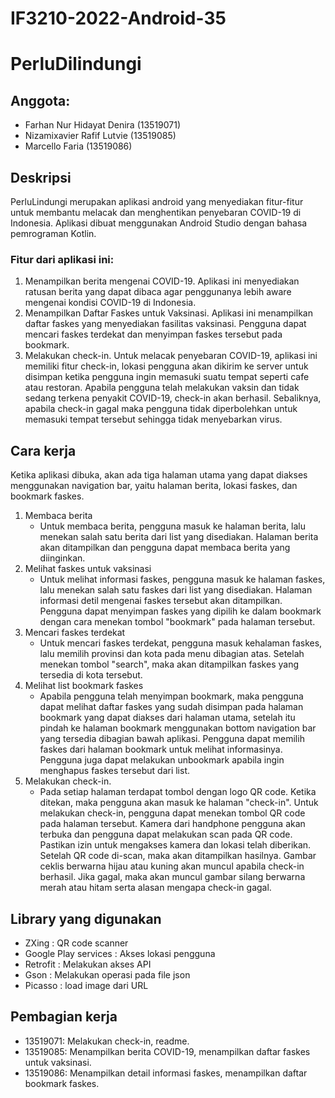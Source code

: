 # IF3210-2022-Android-35
# PerluDilindungi
## Anggota:
- Farhan Nur Hidayat Denira (13519071)
- Nizamixavier Rafif Lutvie (13519085)
- Marcello Faria            (13519086)

## Deskripsi
PerluLindungi merupakan aplikasi android yang menyediakan fitur-fitur untuk membantu melacak dan menghentikan penyebaran COVID-19 di Indonesia. Aplikasi dibuat menggunakan Android Studio dengan bahasa pemrograman Kotlin.
### Fitur dari aplikasi ini:
1. Menampilkan berita mengenai COVID-19. Aplikasi ini menyediakan ratusan berita yang dapat dibaca agar 
penggunanya lebih aware mengenai kondisi COVID-19 di Indonesia.
2. Menampilkan Daftar Faskes untuk Vaksinasi. Aplikasi ini menampilkan daftar faskes yang menyediakan fasilitas
vaksinasi. Pengguna dapat mencari faskes terdekat dan menyimpan faskes tersebut pada bookmark. 
3. Melakukan check-in. Untuk melacak penyebaran COVID-19, aplikasi ini memiliki fitur check-in, lokasi pengguna
akan dikirim ke server untuk disimpan ketika pengguna ingin memasuki suatu tempat seperti cafe atau restoran. 
Apabila pengguna telah melakukan vaksin dan tidak sedang terkena penyakit COVID-19, check-in akan berhasil.
Sebaliknya, apabila check-in gagal maka pengguna tidak diperbolehkan untuk memasuki tempat tersebut sehingga
tidak menyebarkan virus.

## Cara kerja
Ketika aplikasi dibuka, akan ada tiga halaman utama yang dapat diakses menggunakan navigation bar, yaitu halaman berita, lokasi faskes, dan bookmark faskes. 
1. Membaca berita
    - Untuk membaca berita, pengguna masuk ke halaman berita, lalu menekan salah satu berita dari list yang disediakan. Halaman berita akan ditampilkan dan pengguna dapat membaca berita yang diinginkan.
2. Melihat faskes untuk vaksinasi
    - Untuk melihat informasi faskes, pengguna masuk ke halaman faskes, lalu menekan salah satu faskes dari list yang disediakan. Halaman informasi detil mengenai faskes tersebut akan ditampilkan. Pengguna dapat menyimpan faskes yang dipilih ke dalam bookmark dengan cara menekan tombol "bookmark" pada halaman tersebut.
3. Mencari faskes terdekat
    - Untuk mencari faskes terdekat, pengguna masuk kehalaman faskes, lalu memilih provinsi dan kota pada menu dibagian atas. Setelah menekan tombol "search", maka akan ditampilkan faskes yang tersedia di kota tersebut.
4. Melihat list bookmark faskes
    - Apabila pengguna telah menyimpan bookmark, maka pengguna dapat melihat daftar faskes yang sudah disimpan pada halaman bookmark yang dapat diakses dari halaman utama, setelah itu pindah ke halaman bookmark menggunakan bottom navigation bar yang tersedia dibagian bawah aplikasi. Pengguna dapat memilih faskes dari halaman bookmark untuk melihat informasinya. Pengguna juga dapat melakukan unbookmark apabila ingin menghapus faskes tersebut dari list.
5. Melakukan check-in.
    - Pada setiap halaman terdapat tombol dengan logo QR code. Ketika ditekan, maka pengguna akan masuk ke halaman "check-in". Untuk melakukan check-in, pengguna dapat menekan tombol QR code pada halaman tersebut. Kamera dari handphone pengguna akan terbuka dan pengguna dapat melakukan scan pada QR code. Pastikan izin untuk mengakses kamera dan lokasi telah diberikan. Setelah QR code di-scan, maka akan ditampilkan hasilnya. Gambar ceklis berwarna hijau atau kuning akan muncul apabila check-in berhasil. Jika gagal, maka akan muncul gambar silang berwarna merah atau hitam serta alasan mengapa check-in gagal. 

## Library yang digunakan
- ZXing                 : QR code scanner
- Google Play services  : Akses lokasi pengguna
- Retrofit              : Melakukan akses API
- Gson                  : Melakukan operasi pada file json
- Picasso               : load image dari URL

## Pembagian kerja
- 13519071: Melakukan check-in, readme.
- 13519085: Menampilkan berita COVID-19, menampilkan daftar faskes untuk vaksinasi.
- 13519086: Menampilkan detail informasi faskes, menampilkan daftar bookmark faskes.

